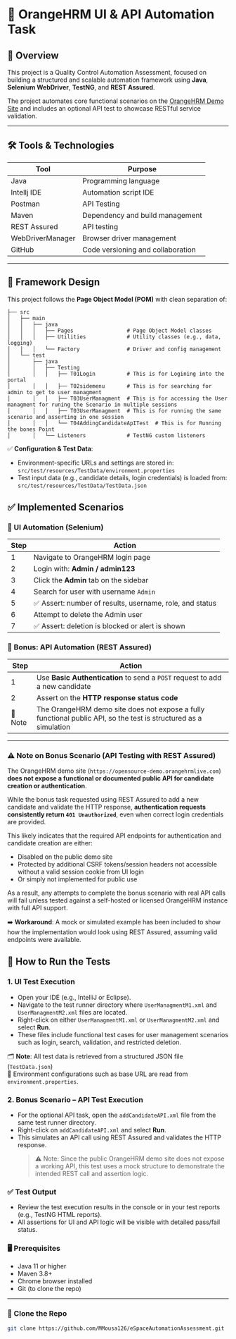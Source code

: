 # 🧪 OrangeHRM UI & API Automation Task

## 📌 Overview

This project is a Quality Control Automation Assessment, focused on building a structured and scalable automation framework using **Java**, **Selenium WebDriver**, **TestNG**, and **REST Assured**.

The project automates core functional scenarios on the [OrangeHRM Demo Site](https://opensource-demo.orangehrmlive.com) and includes an optional API test to showcase RESTful service validation.

---

## 🛠️ Tools & Technologies

| Tool             | Purpose                           |
|------------------|-----------------------------------|
| Java             | Programming language              |
| Intellj IDE      | Automation script IDE             |
| Postman          | API Testing                       |
| Maven            | Dependency and build management   |
| REST Assured     | API testing                       |
| WebDriverManager | Browser driver management         |
| GitHub           | Code versioning and collaboration |

---

## 🧱 Framework Design

This project follows the **Page Object Model (POM)** with clean separation of:

```
├── src
│   ├── main
│   │   ├── java
│   │   │   ├── Pages                 # Page Object Model classes
│   │   │   ├── Utilities             # Utility classes (e.g., data, logging)
│   │   │   └── Factory               # Driver and config management
│   └── test
│       ├── java
│       │   ├── Testing
│       │   │   ├── T01Login          # This is for Logining into the portal
│       │   │   ├── T02sidemenu       # This is for searching for admin to get to user managment
│       │   │   ├── T03UserManagment  # This is for accessing the User managment for runing the Scenario in multiple sessions
│       │   │   ├── T03UserManagment  # This is for running the same scenario and asserting in one session
│       │   │   └── T04AddingCandidateApITest  # This is for Running the bones Point
│       │   └── Listeners             # TestNG custom listeners
```


✅ **Configuration & Test Data**:
- Environment-specific URLs and settings are stored in:  
  `src/test/resources/TestData/environment.properties`
- Test input data (e.g., candidate details, login credentials) is loaded from:  
  `src/test/resources/TestData/TestData.json`


## ✅ Implemented Scenarios

### 🔹 UI Automation (Selenium)

| Step | Action |
|------|--------|
| 1 | Navigate to OrangeHRM login page |
| 2 | Login with: **Admin / admin123** |
| 3 | Click the **Admin** tab on the sidebar |
| 4 | Search for user with username `Admin` |
| 5 | ✅ Assert: number of results, username, role, and status |
| 6 | Attempt to delete the Admin user |
| 7 | ✅ Assert: deletion is blocked or alert is shown |

### 🔹 Bonus: API Automation (REST Assured)

| Step | Action |
|------|--------|
| 1 | Use **Basic Authentication** to send a `POST` request to add a new candidate |
| 2 | Assert on the **HTTP response status code** |
| 📝 Note | The OrangeHRM demo site does not expose a fully functional public API, so the test is structured as a simulation |

---
### ⚠️ Note on Bonus Scenario (API Testing with REST Assured)

The OrangeHRM demo site (`https://opensource-demo.orangehrmlive.com`) **does not expose a functional or documented public API for candidate creation or authentication**.

While the bonus task requested using REST Assured to add a new candidate and validate the HTTP response, **authentication requests consistently return `401 Unauthorized`**, even when correct login credentials are provided.

This likely indicates that the required API endpoints for authentication and candidate creation are either:
- Disabled on the public demo site
- Protected by additional CSRF tokens/session headers not accessible without a valid session cookie from UI login
- Or simply not implemented for public use

As a result, any attempts to complete the bonus scenario with real API calls will fail unless tested against a self-hosted or licensed OrangeHRM instance with full API support.

➡️ **Workaround**: A mock or simulated example has been included to show how the implementation would look using REST Assured, assuming valid endpoints were available.

## 🚀 How to Run the Tests

### 1. UI Test Execution
- Open your IDE (e.g., IntelliJ or Eclipse).
- Navigate to the test runner directory where `UserManagmentM1.xml` and `UserManagmentM2.xml` files are located.
- Right-click on either `UserManagmentM1.xml` or `UserManagmentM2.xml` and select **Run**.
- These files include functional test cases for user management scenarios such as login, search, validation, and restricted deletion.

🗂️ **Note**: All test data is retrieved from a structured JSON file (`TestData.json`)  
🔧 Environment configurations such as base URL are read from `environment.properties`.

### 2. Bonus Scenario – API Test Execution
- For the optional API task, open the `addCandidateAPI.xml` file from the same test runner directory.
- Right-click on `addCandidateAPI.xml` and select **Run**.
- This simulates an API call using REST Assured and validates the HTTP response.
  > ⚠️ Note: Since the public OrangeHRM demo site does not expose a working API, this test uses a mock structure to demonstrate the intended REST call and assertion logic.

### ✅ Test Output
- Review the test execution results in the console or in your test reports (e.g., TestNG HTML reports).
- All assertions for UI and API logic will be visible with detailed pass/fail status.



### 🖥 Prerequisites
- Java 11 or higher
- Maven 3.8+
- Chrome browser installed
- Git (to clone the repo)

---

### 📂 Clone the Repo

```bash
git clone https://github.com/MMousa126/eSpaceAutomationAssessment.git